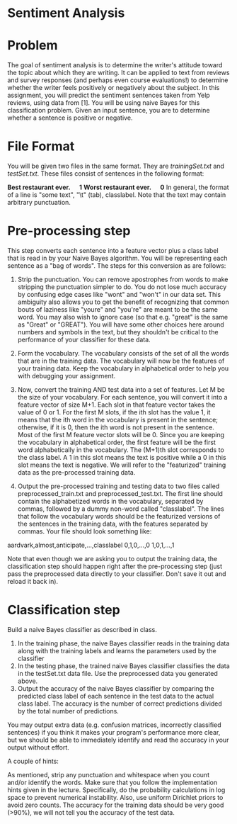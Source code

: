 # Sentiment Analysis


# Problem

The goal of sentiment analysis is to determine the writer's attitude toward the topic about which they are writing. It can be applied to text from reviews and survey responses (and perhaps even course evaluations!) to determine whether the writer feels positively or negatively about the subject. In this assignment, you will predict the sentiment sentences taken from Yelp reviews, using data from [1]. You will be using naive Bayes for this classification problem. Given an input sentence, you are to determine whether a sentence is positive or negative.


# File Format
You will be given two files in the same format. They are _trainingSet.txt_ and _testSet.txt_. These files consist of sentences in the following format:

__Best restaurant ever.   1__
__Worst restaurant ever.   0__
In general, the format of a line is "some text", "\t" (tab), classlabel. Note that the text may contain arbitrary punctuation.


# Pre-processing step
This step converts each sentence into a feature vector plus a class label that is read in by your Naive Bayes algorithm. You will be representing each sentence as a "bag of words". The steps for this conversion as are follows:

1. Strip the punctuation. You can remove apostrophes from words to make stripping the punctuation simpler to do. You do not lose much accuracy by confusing edge cases like "wont" and "won't" in our data set. This ambiguity also allows you to get the benefit of recognizing that common bouts of laziness like "youre" and "you're" are meant to be the same word. You may also wish to ignore case (so that e.g. "great" is the same as "Great" or "GREAT"). You will have some other choices here around numbers and symbols in the text, but they shouldn't be critical to the performance of your classifier for these data.

2. Form the vocabulary. The vocabulary consists of the set of all the words that are in the training data. The vocabulary will now be the features of your training data. Keep the vocabulary in alphabetical order to help you with debugging your assignment.

3. Now, convert the training AND test data into a set of features. Let M be the size of your vocabulary. For each sentence, you will convert it into a feature vector of size M+1. Each slot in that feature vector takes the value of 0 or 1. For the first M slots, if the ith slot has the value 1, it means that the ith word in the vocabulary is present in the sentence; otherwise, if it is 0, then the ith word is not present in the sentence. Most of the first M feature vector slots will be 0. Since you are keeping the vocabulary in alphabetical order, the first feature will be the first word alphabetically in the vocabulary. The (M+1)th slot corresponds to the class label. A 1 in this slot means the text is positive while a 0 in this slot means the text is negative. We will refer to the "featurized" training data as the pre-processed training data.

4. Output the pre-processed training and testing data to two files called preprocessed_train.txt and preprocessed_test.txt. The first line should contain the alphabetized words in the vocabulary, separated by commas, followed by a dummy non-word called "classlabel". The lines that follow the vocabulary words should be the featurized versions of the sentences in the training data, with the features separated by commas. Your file should look something like:

aardvark,almost,anticipate,...,classlabel
0,1,0,...,0
1,0,1,...,1

Note that even though we are asking you to output the training data, the classification step should happen right after the pre-processing step (just pass the preprocessed data directly to your classifier. Don't save it out and reload it back in).

# Classification step
Build a naive Bayes classifier as described in class.

1. In the training phase, the naive Bayes classifier reads in the training data along with the training labels and learns the parameters used by the classifier
2. In the testing phase, the trained naive Bayes classifier classifies the data in the testSet.txt data file. Use the preprocessed data you generated above.
3. Output the accuracy of the naive Bayes classifier by comparing the predicted class label of each sentence in the test data to the actual class label. The accuracy is the number of correct predictions divided by the total number of predictions.

You may output extra data (e.g. confusion matrices, incorrectly classified sentences) if you think it makes your program's performance more clear, but we should be able to immediately identify and read the accuracy in your output without effort.

A couple of hints:

As mentioned, strip any punctuation and whitespace when you count and/or identify the words.
Make sure that you follow the implementation hints given in the lecture. Specifically, do the probability calculations in log space to prevent numerical instability. Also, use uniform Dirichlet priors to avoid zero counts.
The accuracy for the training data should be very good (>90%), we will not tell you the accuracy of the test data.
